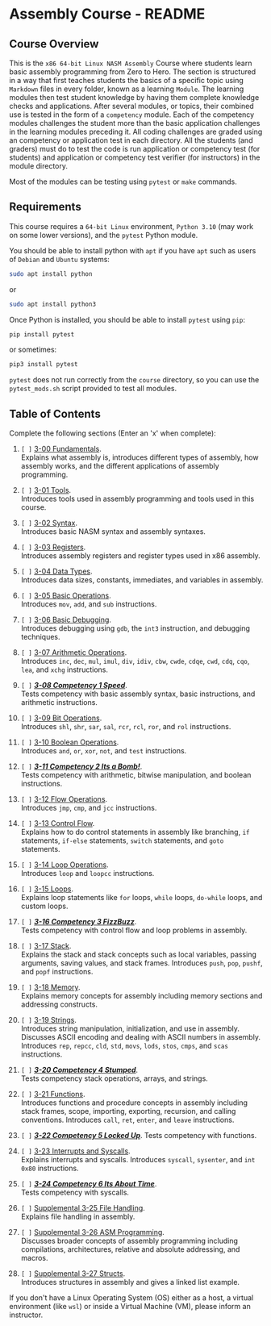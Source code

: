 
# Assembly Course - README

## Course Overview

This is the `x86 64-bit Linux NASM Assembly` Course where students learn basic
assembly programming from Zero to Hero. The section is structured in a way that
first teaches students the basics of a specific topic using `Markdown` files in
every folder, known as a learning `Module`. The learning modules then test
student knowledge by having them complete knowledge checks and applications.
After several modules, or topics, their combined use is tested in the form of a
`competency` module. Each of the competency modules challenges the student more
than the basic application challenges in the learning modules preceding it. All
coding challenges are graded using an competency or application test in each
directory. All the students (and graders) must do to test the code is run
application or competency test (for students) and application or competency
test verifier (for instructors) in the module directory. 

Most of the modules can be testing using `pytest` or `make` commands.

## Requirements

This course requires a `64-bit Linux` environment, `Python 3.10` (may work on some 
lower versions), and the `pytest` Python module.

You should be able to install python with `apt` if you have `apt` such as 
users of `Debian` and `Ubuntu` systems:

``` sh
sudo apt install python
```

or 

``` sh
sudo apt install python3
```

Once Python is installed, you should be able to install `pytest` using `pip`:

``` sh
pip install pytest
```

or sometimes:

``` sh
pip3 install pytest
```

`pytest` does not run correctly from the `course` directory, so you can use 
the `pytest_mods.sh` script provided to test all modules.


## Table of Contents

Complete the following sections (Enter an 'x' when complete):

1. `[ ]` [3-00 Fundamentals](3-00_fundamentals/README.md).  
Explains what assembly is, introduces different types of assembly, how 
assembly works, and the different applications of assembly programming.

2. `[ ]` [3-01 Tools](3-01_tools/README.md).  
Introduces tools used in assembly programming and tools used in this course.

3. `[ ]` [3-02 Syntax](3-02_syntax/README.md).  
Introduces basic NASM syntax and assembly syntaxes.

4. `[ ]` [3-03 Registers](3-03_registers/README.md).  
Introduces assembly registers and register types used in x86 assembly.

5. `[ ]` [3-04 Data Types](3-04_data_types/README.md).  
Introduces data sizes, constants, immediates, and variables in assembly.

6. `[ ]` [3-05 Basic Operations](3-05_basic_operations/README.md).  
Introduces `mov`, `add`, and `sub` instructions.

7. `[ ]` [3-06 Basic Debugging](3-06_basic_debugging/README.md).  
Introduces debugging using `gdb`, the `int3` instruction, and debugging 
techniques.

8. `[ ]` [3-07 Arithmetic Operations](3-07_arithmetic_operations/README.md).  
Introduces `inc`, `dec`, `mul`, `imul`, `div`, `idiv`, `cbw`, `cwde`, `cdqe`,
`cwd`, `cdq`, `cqo`, `lea`, and `xchg` instructions.

9. `[ ]` [***3-08 Competency 1 Speed***](./3-08_competency_1_speed/README.md).  
Tests competency with basic assembly syntax, basic instructions, and 
arithmetic instructions.

10. `[ ]` [3-09 Bit Operations](3-09_bit_operations/README.md).  
Introduces `shl`, `shr`, `sar`, `sal`, `rcr`, `rcl`, `ror`, and `rol` 
instructions.

11. `[ ]` [3-10 Boolean Operations](3-10_boolean_operations/README.md).  
Introduces `and`, `or`, `xor`, `not`, and `test` instructions.

12. `[ ]` [***3-11 Competency 2 Its a Bomb!***](3-11_competency_2_its_a_bomb/README.md).  
Tests competency with arithmetic, bitwise manipulation, and boolean 
instructions.

13. `[ ]` [3-12 Flow Operations](3-12_flow_operations/README.md).  
Introduces `jmp`, `cmp`, and `jcc` instructions.

14. `[ ]` [3-13 Control Flow](3-13_control_flow/README.md).  
Explains how to do control statements in assembly like branching, `if` 
statements, `if-else` statements, `switch` statements, and `goto` statements.

15. `[ ]` [3-14 Loop Operations](3-14_loop_operations/README.md).  
Introduces `loop` and `loopcc` instructions.

16. `[ ]` [3-15 Loops](3-15_loops/README.md).  
Explains loop statements like `for` loops, `while` loops, `do-while` loops, 
and custom loops.

17. `[ ]` [***3-16 Competency 3 FizzBuzz***](
    3-16_competency_3_fizzbuzz/README.md).  
Tests competency with control flow and loop problems in assembly.

18. `[ ]` [3-17 Stack](3-17_stack/README.md).  
Explains the stack and stack concepts such as local variables, passing 
arguments, saving values, and stack frames. Introduces `push`, `pop`, `pushf`, 
and `popf` instructions.

19. `[ ]` [3-18 Memory](3-18_memory/README.md).  
Explains memory concepts for assembly including memory sections and addressing 
constructs.

20. `[ ]` [3-19 Strings](3-19_strings/README.md).  
Introduces string manipulation, initialization, and use in assembly. Discusses 
ASCII encoding and dealing with ASCII numbers in assembly. Introduces `rep`, 
`repcc`, `cld`, `std`, `movs`, `lods`, `stos`, `cmps`, and `scas` instructions.

21. `[ ]` [***3-20 Competency 4 Stumped***](3-20_competency_4_stumped/README.md).  
Tests competency stack operations, arrays, and strings.

22. `[ ]` [3-21 Functions](3-21_functions/README.md).  
Introduces functions and procedure concepts in assembly including stack frames, 
scope, importing, exporting, recursion, and calling conventions. Introduces 
`call`, `ret`, `enter`, and `leave` instructions.

23. `[ ]` [***3-22 Competency 5 Locked Up***](3-22_competency_5_locked_up/README.md). 
Tests competency with functions.

24. `[ ]` [3-23 Interrupts and Syscalls](
    3-23_interrupts_and_syscalls/README.md).  
Explains interrupts and syscalls. Introduces `syscall`, `sysenter`, and 
`int 0x80` instructions.

25. `[ ]` [***3-24 Competency 6 Its About Time***](3-24_competency_6_its_about_time/README.md).  
Tests competency with syscalls.

26. `[ ]` [Supplemental 3-25 File Handling](
    supplemental/3-25_file_handling/README.md).  
Explains file handling in assembly. 

27. `[ ]` [Supplemental 3-26 ASM Programming](
    supplemental/3-26_asm_programming/README.md).  
Discusses broader concepts of assembly programming including compilations, 
architectures, relative and absolute addressing, and macros.

28. `[ ]` [Supplemental 3-27 Structs](supplemental/3-27_structs/README.md).  
Introduces structures in assembly and gives a linked list example.

If you don't have a Linux Operating System (OS) either as a host, a virtual 
environment (like `wsl`) or inside a Virtual Machine (VM), please inform an 
instructor.


<!--- End of file. --->
